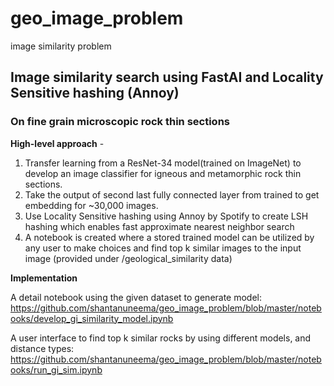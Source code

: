 # geo_image_problem
image similarity problem

## Image similarity search using FastAI and Locality Sensitive hashing (Annoy)
### On fine grain microscopic rock thin sections

__High-level approach__ -
1) Transfer learning from a ResNet-34 model(trained on ImageNet) to develop an image classifier for igneous and metamorphic rock thin sections.
2) Take the output of second last fully connected layer from trained to get embedding for ~30,000 images.
3) Use Locality Sensitive hashing using Annoy by Spotify to create LSH hashing which enables fast approximate nearest neighbor search
4) A notebook is created where a stored trained model can be utilized by any user to make choices and find top k similar images to the input image (provided under /geological_similarity data)

__Implementation__

A detail notebook using the given dataset to generate model: https://github.com/shantanuneema/geo_image_problem/blob/master/notebooks/develop_gi_similarity_model.ipynb

A user interface to find top k similar rocks by using different models, and distance types:
https://github.com/shantanuneema/geo_image_problem/blob/master/notebooks/run_gi_sim.ipynb
